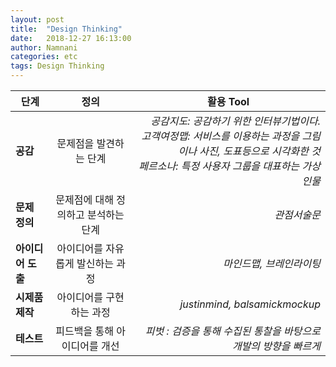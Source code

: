 ```yaml
---
layout: post
title:  "Design Thinking"
date:   2018-12-27 16:13:00
author: Namnani
categories: etc
tags: Design Thinking
---
```



  |  <center>단계</center> |  <center>정의</center> |  <center>활용 Tool</center> |
|:--------|:--------:|--------:|
|**공감** | <center>문제점을 발견하는 단계</center> |*공감지도: 공감하기 위한 인터뷰기법이다.<br>고객여정맵: 서비스를 이용하는 과정을 그림이나 사진, 도표등으로 시각화한 것<br>페르소나: 특정 사용자 그룹을 대표하는 가상인물* |
|**문제 정의** | <center>문제점에 대해 정의하고 분석하는 단계</center> |*관점서술문* |
|**아이디어 도출** | <center>아이디어를 자유롭게 발신하는 과정</center> |*마인드맵, 브레인라이팅* |
|**시제품 제작** | <center>아이디어를 구현하는 과정</center> |*justinmind, balsamickmockup* |
|**테스트** | <center>피드백을 통해 아이디어를 개선</center> |*피벗 : 검증을 통해 수집된 통찰을 바탕으로 개발의 방향을 빠르게* |

